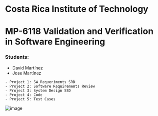 # Costa Rica Institute of Technology                         
# MP-6118 Validation and Verification in Software Engineering
 
###  Students:   
                                       
- David Martínez
- Jose Martínez

```
- Project 1: SW Requeriments SRD 
- Project 2: Software Requirements Review
- Project 3: System Design SSD 
- Project 4: Code
- Project 5: Test Cases
```
![image](https://user-images.githubusercontent.com/65208234/114138390-ce7c4b00-98ca-11eb-8998-309f440f30c8.png)
